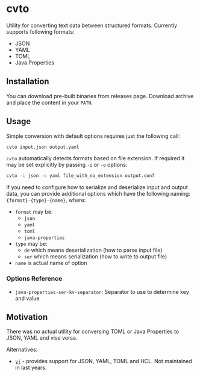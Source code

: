# cvto

Utility for converting text data between structured formats. Currently supports following formats:

- JSON
- YAML
- TOML
- Java Properties

## Installation

You can download pre-built binaries from releases page. Download archive and place the content in your `PATH`. 

## Usage

Simple conversion with default options requires just the following call:

```sh
cvto input.json output.yaml
```

`cvto` automatically detects formats based on file extension. If required it may be set explicitly by passing `-i` or `-o` options:

```sh
cvto -i json -o yaml file_with_no_extension output.conf
```

If you need to configure how to serialize and deserialize input and output data, you can provide additional options which have the following naming: `{format}-{type}-{name}`, where:

- `format` may be:
    - `json`
    - `yaml`
    - `toml`
    - `java-properties`
- `type` may be:
    - `de` which means deserialization (how to parse input file)
    - `ser` which means serialization (how to write to output file)
- `name` is actual name of option

### Options Reference

- `java-properties-ser-kv-separator`: Separator to use to determine key and value

## Motivation

There was no actual utility for conversing TOML or Java Properties to JSON, YAML and vise versa.

Alternatives:

- [`yj`](https://github.com/sclevine/yj) - provides support for JSON, YAML, TOML and HCL. Not maintained in last years.